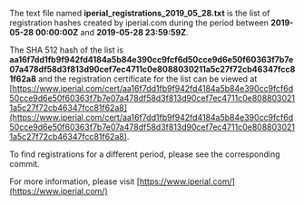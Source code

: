 The text file named **iperial_registrations_2019_05_28.txt** is the list of registration hashes created by iperial.com during the period between **2019-05-28 00:00:00Z** and **2019-05-28 23:59:59Z**.

The SHA 512 hash of the list is **aa16f7dd1fb9f942fd4184a5b84e390cc9fcf6d50cce9d6e50f60363f7b7e07a478df58d3f813d90cef7ec4711c0e8088030211a5c27f72cb46347fcc81f62a8** and the registration certificate for the list can be viewed at [https://www.iperial.com/cert/aa16f7dd1fb9f942fd4184a5b84e390cc9fcf6d50cce9d6e50f60363f7b7e07a478df58d3f813d90cef7ec4711c0e8088030211a5c27f72cb46347fcc81f62a8](https://www.iperial.com/cert/aa16f7dd1fb9f942fd4184a5b84e390cc9fcf6d50cce9d6e50f60363f7b7e07a478df58d3f813d90cef7ec4711c0e8088030211a5c27f72cb46347fcc81f62a8).

To find registrations for a different period, please see the corresponding commit.

For more information, please visit [https://www.iperial.com/](https://www.iperial.com/)
